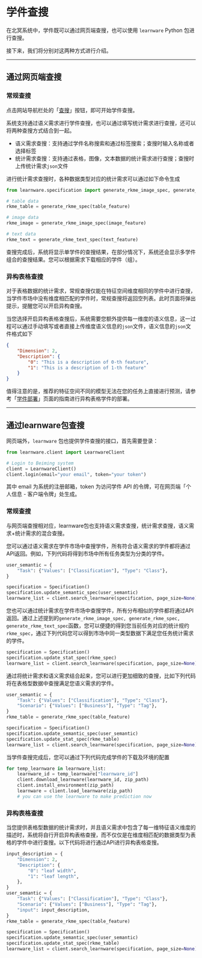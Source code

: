 # 学件查搜

在北冥系统中，学件既可以通过网页端查搜，也可以使用 `learnware` Python 包进行查搜。

接下来，我们将分别对这两种方式进行介绍。



---

## 通过网页端查搜

### 常规查搜

点击网站导航栏处的「[查搜](https://www.lamda.nju.edu.cn/learnware/#/search)」按钮，即可开始学件查搜。

系统支持通过语义需求进行学件查搜，也可以通过填写统计需求进行查搜，还可以将两种查搜方式结合到一起。

- 语义需求查搜：支持通过学件名称搜索和通过标签搜索；查搜时输入名称或者选择标签
- 统计需求查搜：支持通过表格，图像，文本数据的统计需求进行查搜；查搜时上传统计需求`json`文件

进行统计需求查搜时，各种数据类型对应的统计需求可以通过如下命令生成

```python
from learnware.specification import generate_rkme_image_spec, generate_rkme_spec, generate_rkme_text_spec

# table data
rkme_table = generate_rkme_spec(table_feature)

# image data
rkme_image = generate_rkme_image_spec(image_feature)

# text data
rkme_text = generate_rkme_text_spec(text_feature)
```

查搜完成后，系统将显示单学件的查搜结果，在部分情况下，系统还会显示多学件组合的查搜结果。您可以根据需求下载相应的学件（组）。



### 异构表格查搜

对于表格数据的统计需求，常规查搜仅能在特征空间维度相同的学件中进行查搜，当学件市场中没有维度相匹配的学件时，常规查搜将返回空列表。此时页面将弹出提示，提醒您可以开启异构查搜。

当您选择开启异构表格查搜后，系统需要您额外提供每一维度的语义信息，这一过程可以通过手动填写或者直接上传维度语义信息的`json`文件，语义信息的`json`文件格式如下

```json
{
    "Dimension": 2,
    "Description": {
        "0": "This is a description of 0-th feature", 
        "1": "This is a description of 1-th feature"
    }
}
```

值得注意的是，推荐的特征空间不同的模型无法在您的任务上直接进行预测，请参考「[学件部署](http://210.28.134.132:30012/zh-CN/user-guide/learnware-deploy.html)」页面的指南进行异构表格学件的部署。



---

## 通过learnware包查搜

网页端外，`learnware` 包也提供学件查搜的接口，首先需要登录：

```python
from learnware.client import LearnwareClient

# Login to Beiming system
client = LearnwareClient()
client.login(email="your email", token="your token")
```

其中 email 为系统的注册邮箱，token 为访问学件 API 的令牌，可在网页端「个人信息 - 客户端令牌」处生成。 



### 常规查搜

与网页端查搜相对应，learnware包也支持语义需求查搜，统计需求查搜，语义需求+统计需求的混合查搜。

您可以通过语义需求在学件市场中查搜学件，所有符合语义需求的学件都将通过API返回。例如，下列代码将得到市场中所有任务类型为分类的学件。

```python
user_semantic = {
    "Task": {"Values": ["Classification"], "Type": "Class"},
}

specification = Specification()
specification.update_semantic_spec(user_semantic)
learnware_list = client.search_learnware(specification, page_size=None)
```

您也可以通过统计需求在学件市场中查搜学件，所有分布相似的学件都将通过API返回。通过上述提到的`generate_rkme_image_spec, generate_rkme_spec, generate_rkme_text_spec`函数，您可以便捷的得到您当前任务对应的统计规约`rkme_spec`，通过下列代码您可以得到市场中同一类型数据下满足您任务统计需求的学件。

```python
specification = Specification()
specification.update_stat_spec(rkme_spec)
learnware_list = client.search_learnware(specification, page_size=None)
```

通过将统计需求和语义需求结合起来，您可以进行更加细致的查搜，比如下列代码将在表格型数据中查搜满足您语义需求的学件。

```python
user_semantic = {
    "Task": {"Values": ["Classification"], "Type": "Class"},
    "Scenario": {"Values": ["Business"], "Type": "Tag"},
}
rkme_table = generate_rkme_spec(table_feature)

specification = Specification()
specification.update_semantic_spec(user_semantic)
specification.update_stat_spec(rkme_table)
learnware_list = client.search_learnware(specification, page_size=None)
```

当学件查搜完成后，您可以通过下列代码完成学件的下载及环境的配置

```python
for temp_learnware in learnware_list:
    learnware_id = temp_learnware["learnware_id"]
	client.download_learnware(learnware_id, zip_path)
	client.install_environment(zip_path)
	learnware = client.load_learnware(zip_path)
	# you can use the learnware to make prediction now
```



### 异构表格查搜

当您提供表格型数据的统计需求时，并且语义需求中包含了每一维特征语义维度的描述时，系统将自行开启异构表格查搜，而不仅仅是在维度相匹配的数据类型为表格的学件中进行查搜。以下代码将进行通过API进行异构表格查搜。

```python
input_description = {
    "Dimension": 2,
    "Description": {
        "0": "leaf width",
        "1": "leaf length",
    },
}
user_semantic = {
    "Task": {"Values": ["Classification"], "Type": "Class"},
    "Scenario": {"Values": ["Business"], "Type": "Tag"},
    "input": input_description,
}
rkme_table = generate_rkme_spec(table_feature)

specification = Specification()
specification.update_semantic_spec(user_semantic)
specification.update_stat_spec(rkme_table)
learnware_list = client.search_learnware(specification, page_size=None)
```